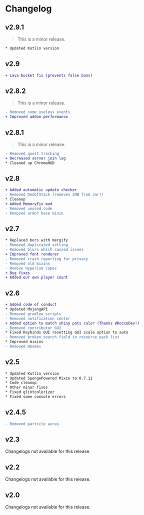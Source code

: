 # Changelog

## v2.9.1

> This is a minor release.

```diff
* Updated Kotlin version
```

## v2.9

```diff
+ Lava bucket fix (prevents false bans)
```

## v2.8.2

> This is a minor release.

```diff
- Removed some useless events
+ Improved addon performance
```

## v2.8.1

> This is a minor release.

```diff
- Removed quest tracking
+ Decreased server join lag
* Cleaned up ChromaHUD
```

## v2.8

```diff
+ Added automatic update checker
- Removed DeobfStack (removes 2MB from Jar!)
* Cleanup
+ Added MemoryFix mod
- Removed unused code
- Removed armor base mixin
```

## v2.7

```diff
* Replaced bors with mergify
- Removed duplicated setting
- Removed blurs which caused issues
+ Improved font renderer
- Removed crash reporting for privacy
- Removed old mixins
- Remove Hyperium capes
+ Bug fixes
+ Added our own player count
```

## v2.6

```diff
+ Added code of conduct
* Updated MojangAPI
- Removed gradlew scripts
- Removed notification center
+ Added option to match shiny pots color (Thanks @RoccoDev!)
- Removed contributor GUI
* Fixed Keybinds GUI resetting GUI scale option to auto
- Removed broken search field in resource pack list
* Improved mixins
- Removed HGames
```

## v2.5

```diff
* Updated Kotlin version
* Updated SpongePowered Mixin to 0.7.11
* Code cleanup
* Other minor fixes
* Fixed glintcolorizer
* Fixed some console errors
```

## v2.4.5

```diff
- Removed particle auras
```

## v2.3

Changelogs not available for this release.

## v2.2

Changelogs not available for this release.

## v2.0

Changelogs not available for this release.
